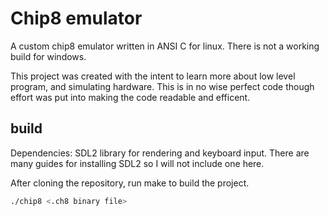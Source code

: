 # Chip8 emulator

A custom chip8 emulator written in ANSI C for linux. There is not a working build for windows.

This project was created with the intent to learn more about low level program, and simulating hardware. 
This is in no wise perfect code though effort was put into making the code readable and efficent.

## build

Dependencies: SDL2 library for rendering and keyboard input. There are many guides for installing SDL2 so I will not include one here.

After cloning the repository, run make to build the project.

```bash
./chip8 <.ch8 binary file>
```